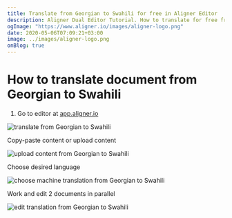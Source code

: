 ```yaml
---
title: Translate from Georgian to Swahili for free in Aligner Editor
description: Aligner Dual Editor Tutorial. How to translate for free from Georgian to Swahili. Aligner is multilingual document management platform. 
ogImage: "https://www.aligner.io/images/aligner-logo.png"
date: 2020-05-06T07:09:21+03:00
image: ../images/aligner-logo.png
onBlog: true
---
```


# How to translate document from Georgian to Swahili

1. Go to editor at [app.aligner.io](https://app.aligner.io "Aligner App web page")

![translate from Georgian to Swahili](../aligner-blank-editor.png "translate from Georgian to Swahili")

Copy-paste content or upload content

![upload content from Georgian to Swahili](../aligner-uploaded-document.png "upload content from Georgian to Swahili")

Choose desired language

![choose machine translation from Georgian to Swahili](../aligner-language-dropdown.png "choose machine translation from Georgian to Swahili")

Work and edit 2 documents in parallel

![edit translation from Georgian to Swahili](../aligner-double-sitded-editor.png "edit translation from Georgian to Swahili")

